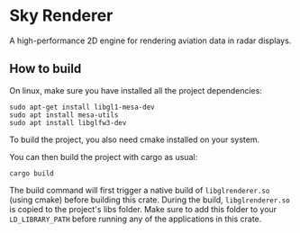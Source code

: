 # Sky Renderer

A high-performance 2D engine for rendering aviation data in radar displays.

## How to build

On linux, make sure you have installed all the project dependencies:

```shell script
sudo apt-get install libgl1-mesa-dev
sudo apt install mesa-utils
sudo apt install libglfw3-dev
```
To build the project, you also need cmake installed on your system.

You can then build the project with cargo as usual:

```shell script
cargo build
```

The build command will first trigger a native build of `libglrenderer.so` (using cmake) before building this crate.
During the build, `libglrenderer.so` is copied to the project's libs folder. Make sure to add this folder to your `LD_LIBRARY_PATH` before running any of the applications in this crate.
